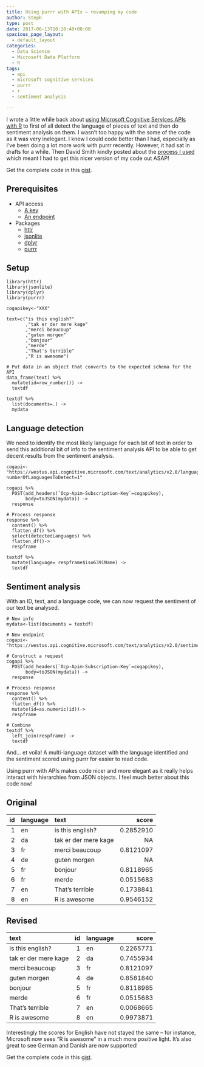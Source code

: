 ```yaml
---
title: Using purrr with APIs – revamping my code
author: Steph
type: post
date: 2017-06-13T10:20:40+00:00
spacious_page_layout:
  - default_layout
categories:
  - Data Science
  - Microsoft Data Platform
  - R
tags:
  - api
  - microsoft cognitive services
  - purrr
  - r
  - sentiment analysis

---
```

I wrote a little while back about [using Microsoft Cognitive Services APIs with R][1] to first of all detect the language of pieces of text and then do sentiment analysis on them. I wasn&#8217;t too happy with the some of the code as it was very inelegant. I knew I could code better than I had, especially as I&#8217;ve been doing a lot more work with purrr recently. However, it had sat in drafts for a while. Then David Smith kindly posted about the [process I used][2] which meant I had to get this nicer version of my code out ASAP!

Get the complete code in this [gist][3].

## Prerequisites

  * API access 
      * [A key][4]
      * [An endpoint][5]
  * Packages 
      * [httr][6]
      * [jsonlite][7]
      * [dplyr][8]
      * [purrr][9]

## Setup

<pre><code class="r">library(httr)
library(jsonlite)
library(dplyr)
library(purrr)

cogapikey&lt;-"XXX"

text=c("is this english?"
       ,"tak er der mere kage"
       ,"merci beaucoup"
       ,"guten morgen"
       ,"bonjour"
       ,"merde"
       ,"That's terrible"
       ,"R is awesome")

# Put data in an object that converts to the expected schema for the API
data_frame(text) %&gt;% 
  mutate(id=row_number()) -&gt;
  textdf

textdf %&gt;% 
  list(documents=.) -&gt;
  mydata
</code></pre>

## Language detection

We need to identify the most likely language for each bit of text in order to send this additional bit of info to the sentiment analysis API to be able to get decent results from the sentiment analysis.

<pre><code class="r">cogapi&lt;-"https://westus.api.cognitive.microsoft.com/text/analytics/v2.0/languages?numberOfLanguagesToDetect=1"

cogapi %&gt;% 
  POST(add_headers(`Ocp-Apim-Subscription-Key`=cogapikey),
       body=toJSON(mydata)) -&gt;
  response

# Process response
response %&gt;% 
  content() %&gt;%
  flatten_df() %&gt;% 
  select(detectedLanguages) %&gt;% 
  flatten_df()-&gt;
  respframe

textdf %&gt;% 
  mutate(language= respframe$iso6391Name) -&gt;
  textdf
</code></pre>

## Sentiment analysis

With an ID, text, and a language code, we can now request the sentiment of our text be analysed.

<pre><code class="r"># New info
mydata&lt;-list(documents = textdf)

# New endpoint
cogapi&lt;-"https://westus.api.cognitive.microsoft.com/text/analytics/v2.0/sentiment"

# Construct a request
cogapi %&gt;% 
  POST(add_headers(`Ocp-Apim-Subscription-Key`=cogapikey),
       body=toJSON(mydata)) -&gt;
  response

# Process response
response %&gt;% 
  content() %&gt;%
  flatten_df() %&gt;% 
  mutate(id=as.numeric(id))-&gt; 
  respframe

# Combine
textdf %&gt;%
  left_join(respframe) -&gt;
  textdf
</code></pre>

And&#8230; et voila! A multi-language dataset with the language identified and the sentiment scored using purrr for easier to read code.

Using purrr with APIs makes code nicer and more elegant as it really helps interact with hierarchies from JSON objects. I feel much better about this code now!

## Original

| id | language | text                  |     score |
| --:|:-------- |:--------------------- | ---------:|
|  1 | en       | is this english?      | 0.2852910 |
|  2 | da       | tak er der mere kage  |        NA |
|  3 | fr       | merci beaucoup        | 0.8121097 |
|  4 | de       | guten morgen          |        NA |
|  5 | fr       | bonjour               | 0.8118965 |
|  6 | fr       | merde                 | 0.0515683 |
|  7 | en       | That&#8217;s terrible | 0.1738841 |
|  8 | en       | R is awesome          | 0.9546152 |

## Revised

| text                  | id | language |     score |
|:--------------------- | --:|:-------- | ---------:|
| is this english?      |  1 | en       | 0.2265771 |
| tak er der mere kage  |  2 | da       | 0.7455934 |
| merci beaucoup        |  3 | fr       | 0.8121097 |
| guten morgen          |  4 | de       | 0.8581840 |
| bonjour               |  5 | fr       | 0.8118965 |
| merde                 |  6 | fr       | 0.0515683 |
| That&#8217;s terrible |  7 | en       | 0.0068665 |
| R is awesome          |  8 | en       | 0.9973871 |

Interestingly the scores for English have not stayed the same &#8211; for instance, Microsoft now sees &#8220;R is awesome&#8221; in a much more positive light. It&#8217;s also great to see German and Danish are now supported!

Get the complete code in this [gist][3].

 [1]: https://itsalocke.com/microsoft-cognitive-services-text-analytics-api/
 [2]: http://blog.revolutionanalytics.com/2017/06/interfacing-with-apis.html
 [3]: https://gist.github.com/stephlocke/441ea493be926b76bac59452a3f57281
 [4]: https://www.microsoft.com/cognitive-services/en-us/sign-up
 [5]: https://www.microsoft.com/cognitive-services/en-us/text-analytics/documentation
 [6]: https://cran.r-project.org/package=httr
 [7]: https://cran.r-project.org/package=jsonlite
 [8]: https://cran.r-project.org/package=dplyr
 [9]: https://cran.r-project.org/package=purrr